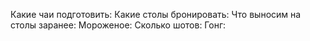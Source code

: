 Какие чаи подготовить:
Какие столы бронировать:
Что выносим на столы заранее:
Мороженое:
Сколько шотов:
Гонг: